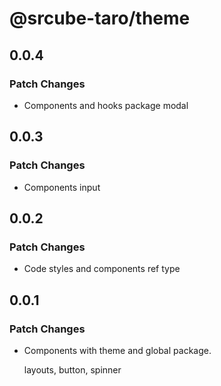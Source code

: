 # @srcube-taro/theme

## 0.0.4

### Patch Changes

- Components and hooks package
  modal

## 0.0.3

### Patch Changes

- Components
  input

## 0.0.2

### Patch Changes

- Code styles and components ref type

## 0.0.1

### Patch Changes

- Components with theme and global package.

  layouts, button, spinner
